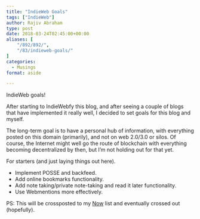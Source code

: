 ```yaml
---
title: "IndieWeb Goals"
tags: ["IndieWeb"]
author: Rajiv Abraham
type: post
date: 2018-03-24T02:45:00+00:00
aliases: [
    "/892/892/",
    "/83/indieweb-goals/"
]
categories:
  - Musings
format: aside

---
```

IndieWeb goals!

<p style="text-align: left;">
  After starting to IndieWebfy this blog, and after seeing a couple of blogs that have implemented it really well, I decided to set goals for this blog and myself.
</p>

<p style="text-align: left;">
  The long-term goal is to have a personal hub of information, with everything posted on this domain (primarily), and not on web 2.0/3.0 or silos. Of course, the Internet might well go the route of blockchain with everything becoming decentralized by then, but I&#8217;m not holding out for that yet.
</p>

<p style="text-align: left;">
  For starters (and just laying things out here).
</p>

<ul style="text-align: left;">
  <li>
    Implement POSSE and backfeed.
  </li>
  <li>
    Add online bookmarks functionality.
  </li>
  <li>
    Add note taking/private note-taking and read it later functionality.
  </li>
  <li>
    Use Webmentions more effectively.
  </li>
</ul>

<p style="text-align: left;">
  PS: This will be crossposted to my <a href="https://abraham.red/now/" target="_blank" rel="noopener">Now</a> list and eventually crossed out (hopefully).
</p>